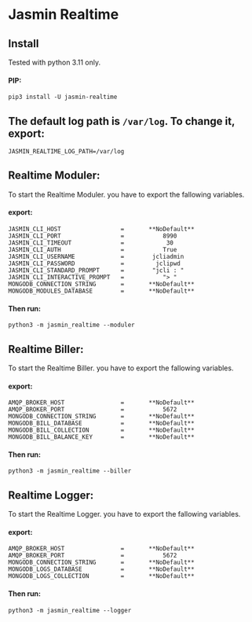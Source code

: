 # Jasmin Realtime

## Install
Tested with python 3.11 only.
#### PIP:
```
pip3 install -U jasmin-realtime
```

## The default log path is `/var/log`. To change it, export:
```
JASMIN_REALTIME_LOG_PATH=/var/log
```

## Realtime Moduler:
To start the Realtime Moduler. you have to export the fallowing variables.

#### export:
```
JASMIN_CLI_HOST                 =       **NoDefault**
JASMIN_CLI_PORT                 =           8990
JASMIN_CLI_TIMEOUT              =            30
JASMIN_CLI_AUTH                 =           True
JASMIN_CLI_USERNAME             =        jcliadmin
JASMIN_CLI_PASSWORD             =         jclipwd
JASMIN_CLI_STANDARD_PROMPT      =        "jcli : "
JASMIN_CLI_INTERACTIVE_PROMPT   =           "> "
MONGODB_CONNECTION_STRING       =       **NoDefault**
MONGODB_MODULES_DATABASE        =       **NoDefault**
```
#### Then run:
```
python3 -m jasmin_realtime --moduler
```


## Realtime Biller:
To start the Realtime Biller. you have to export the fallowing variables.

#### export:
```
AMQP_BROKER_HOST                =       **NoDefault**
AMQP_BROKER_PORT                =           5672
MONGODB_CONNECTION_STRING       =       **NoDefault**
MONGODB_BILL_DATABASE           =       **NoDefault**
MONGODB_BILL_COLLECTION         =       **NoDefault**
MONGODB_BILL_BALANCE_KEY        =       **NoDefault**
```
#### Then run:
```
python3 -m jasmin_realtime --biller
```


## Realtime Logger:
To start the Realtime Logger. you have to export the fallowing variables.

#### export:
```
AMQP_BROKER_HOST                =       **NoDefault**
AMQP_BROKER_PORT                =           5672
MONGODB_CONNECTION_STRING       =       **NoDefault**
MONGODB_LOGS_DATABASE           =       **NoDefault**
MONGODB_LOGS_COLLECTION         =       **NoDefault**
```
#### Then run:
```
python3 -m jasmin_realtime --logger
```
